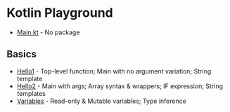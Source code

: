 # Kotlin Playground

- [Main.kt](src/main/kotlin/Main.kt) - No package

## Basics
- [Hello1](src/main/kotlin/basics/Hello1.kt) - Top-level function; Main with no argument variation; String template
- [Hello2](src/main/kotlin/basics/Hello2.kt) - Main with args; Array syntax & wrappers; IF expression; String templates
- [Variables](src/main/kotlin/basics/Variables.kt) - Read-only & Mutable variables; Type inference